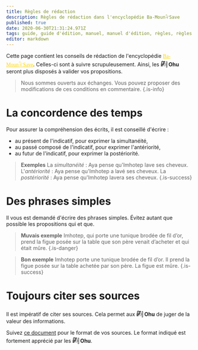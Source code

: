 ```yaml
---
title: Règles de rédaction
description: Règles de rédaction dans l'encyclopédie Ba-Moun𓅝Save
published: true
date: 2020-06-30T21:31:24.971Z
tags: guide, guide d'édition, manuel, manuel d'édition, règles, règles de rédaction, manuel de rédaction, guide de rédaction, règles du scribe, manuel du scribe
editor: markdown
---
```


Cette page contient les conseils de rédaction de l'encyclopédie <a href="/fr/home" style="font-family:'Yatra One', 'PT-Serif', serif;color: gold" >Ba-Moun𓅝Save</a>. Celles-ci sont à suivre scrupuleusement. Ainsi, les **𓏞𓏜 Ohu** seront plus disposés à valider vos propositions.

> Nous sommes ouverts aux échanges. Vous pouvez proposer des modifications de ces conditions en commentaire.
{.is-info}


# La concordence des temps

Pour assurer la compréhension des écrits, il est conseillé d'écrire :

- au présent de l'indicatif, pour exprimer la simultanéité,
- au passé composé de l'indicatif, pour exprimer l'antériorité,
- au futur de l'indicatif, pour exprimer la postériorité.

> **Exemples**
> La *simultanéité* : Aya pense qu'Imhotep lave ses cheveux.
> L'*antériorité* : Aya pense qu'Imhotep a lavé ses cheveux.
> La *postériorité* : Aya pense qu'Imhotep lavera ses cheveux.
{.is-success}

# Des phrases simples

Il vous est demandé d'écrire des phrases simples. Évitez autant que possible les propositions qui et que.

> **Muvais exemple**
> Imhotep, qui porte une tunique brodée de fil d’or, prend la figue posée sur la table que son père venait d’acheter et qui était mûre.
{.is-danger}

> **Bon exemple**
> Imhotep porte une tunique brodée de fil d’or. Il prend la figue posée sur la table achetée par son père. La figue est mûre.
{.is-success}

# Toujours citer ses sources

Il est impératif de citer ses sources. Cela permet aux **𓏞𓏜 Ohu** de juger de la valeur des informations.

Suivez [ce document](https://www.reseau-canope.fr/savoirscdi/centre-de-ressources/fonds-documentaire-acquisition-traitement/le-traitement-documentaire/citer-ses-sources-et-presenter-une-bibliographie-lycee.html) pour le format de vos sources. Le format indiqué est fortement apprécié par les **𓏞𓏜 Ohu**.